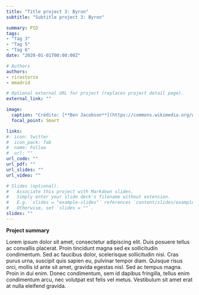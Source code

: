 ```yaml
---
title: "Title project 3: Byron"
subtitle: "Subtitle project 3: Byron"

summary: PID
tags:
- "Tag 3"
- "Tag 5"
- "Tag 6"
date: "2020-01-01T00:00:00Z"

# Authors
authors:
- rirastorza
- mmadrid

# Optional external URL for project (replaces project detail page).
external_link: ""

image:
  caption: "Crédito: [**Ben Jacobson**](https://commons.wikimedia.org/wiki/File:Byron_Nuclear_Power_Plant,_IL_02.JPG)"
  focal_point: Smart

links: 
#- icon: twitter
#  icon_pack: fab
#  name: Follow
#  url: ""
url_code: ""
url_pdf: ""
url_slides: ""
url_video: ""

# Slides (optional).
#   Associate this project with Markdown slides.
#   Simply enter your slide deck's filename without extension.
#   E.g. `slides = "example-slides"` references `content/slides/example-slides.md`.
#   Otherwise, set `slides = ""`.
slides: ""
---
```


**Project summary**

Lorem ipsum dolor sit amet, consectetur adipiscing elit. Duis posuere tellus ac convallis placerat. Proin tincidunt magna sed ex sollicitudin condimentum. Sed ac faucibus dolor, scelerisque sollicitudin nisi. Cras purus urna, suscipit quis sapien eu, pulvinar tempor diam. Quisque risus orci, mollis id ante sit amet, gravida egestas nisl. Sed ac tempus magna. Proin in dui enim. Donec condimentum, sem id dapibus fringilla, tellus enim condimentum arcu, nec volutpat est felis vel metus. Vestibulum sit amet erat at nulla eleifend gravida.

